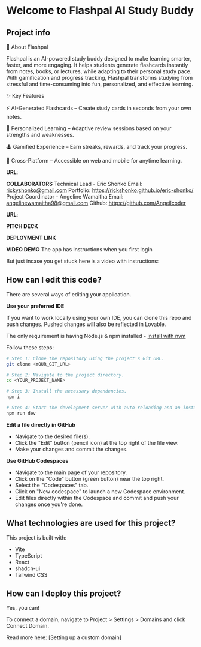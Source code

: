 # Welcome to Flashpal AI Study Buddy

## Project info
 
📖 About Flashpal

Flashpal is an AI-powered study buddy designed to make learning smarter, faster, and more engaging. It helps students generate flashcards instantly from notes, books, or lectures, while adapting to their personal study pace. With gamification and progress tracking, Flashpal transforms studying from stressful and time-consuming into fun, personalized, and effective learning.

✨ Key Features

⚡ AI-Generated Flashcards – Create study cards in seconds from your own notes.

🎯 Personalized Learning – Adaptive review sessions based on your strengths and weaknesses.

🕹️ Gamified Experience – Earn streaks, rewards, and track your progress.

📱 Cross-Platform – Accessible on web and mobile for anytime learning.

**URL**:

**COLLABORATORS**
Technical Lead - Eric Shonko
Email: rickyshonko@gmail.com
Portfolio: https://rickshonko.github.io/eric-shonko/
Project Coordinator - Angeline Wamaitha
Email: angelinewamaitha98@gmail.com
Github: https://github.com/Angeilcoder

**URL**: 

**PITCH DECK**

**DEPLOYMENT LINK**

**VIDEO DEMO**
The app has instructions when you first login

But just incase you get stuck here is a video with instructions:

## How can I edit this code?

There are several ways of editing your application.


**Use your preferred IDE**

If you want to work locally using your own IDE, you can clone this repo and push changes. Pushed changes will also be reflected in Lovable.

The only requirement is having Node.js & npm installed - [install with nvm](https://github.com/nvm-sh/nvm#installing-and-updating)

Follow these steps:

```sh
# Step 1: Clone the repository using the project's Git URL.
git clone <YOUR_GIT_URL>

# Step 2: Navigate to the project directory.
cd <YOUR_PROJECT_NAME>

# Step 3: Install the necessary dependencies.
npm i

# Step 4: Start the development server with auto-reloading and an instant preview.
npm run dev
```

**Edit a file directly in GitHub**

- Navigate to the desired file(s).
- Click the "Edit" button (pencil icon) at the top right of the file view.
- Make your changes and commit the changes.

**Use GitHub Codespaces**

- Navigate to the main page of your repository.
- Click on the "Code" button (green button) near the top right.
- Select the "Codespaces" tab.
- Click on "New codespace" to launch a new Codespace environment.
- Edit files directly within the Codespace and commit and push your changes once you're done.

## What technologies are used for this project?

This project is built with:

- Vite
- TypeScript
- React
- shadcn-ui
- Tailwind CSS

## How can I deploy this project?


Yes, you can!

To connect a domain, navigate to Project > Settings > Domains and click Connect Domain.

Read more here: [Setting up a custom domain]
